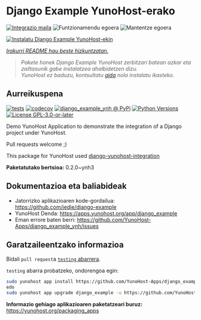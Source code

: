 <!--
Ohart ongi: README hau automatikoki sortu da <https://github.com/YunoHost/apps/tree/master/tools/readme_generator>ri esker
EZ editatu eskuz.
-->

# Django Example YunoHost-erako

[![Integrazio maila](https://dash.yunohost.org/integration/django_example.svg)](https://ci-apps.yunohost.org/ci/apps/django_example/) ![Funtzionamendu egoera](https://ci-apps.yunohost.org/ci/badges/django_example.status.svg) ![Mantentze egoera](https://ci-apps.yunohost.org/ci/badges/django_example.maintain.svg)

[![Instalatu Django Example YunoHost-ekin](https://install-app.yunohost.org/install-with-yunohost.svg)](https://install-app.yunohost.org/?app=django_example)

*[Irakurri README hau beste hizkuntzatan.](./ALL_README.md)*

> *Pakete honek Django Example YunoHost zerbitzari batean azkar eta zailtasunik gabe instalatzea ahalbidetzen dizu.*  
> *YunoHost ez baduzu, kontsultatu [gida](https://yunohost.org/install) nola instalatu ikasteko.*

## Aurreikuspena

[![tests](https://github.com/YunoHost-Apps/django_example_ynh/actions/workflows/tests.yml/badge.svg?branch=main)](https://github.com/YunoHost-Apps/django_example_ynh/actions/workflows/tests.yml)
[![codecov](https://codecov.io/github/jedie/django_example_ynh/branch/main/graph/badge.svg)](https://app.codecov.io/github/jedie/django_example_ynh)
[![django_example_ynh @ PyPi](https://img.shields.io/pypi/v/django_example_ynh?label=django_example_ynh%20%40%20PyPi)](https://pypi.org/project/django_example_ynh/)
[![Python Versions](https://img.shields.io/pypi/pyversions/django_example_ynh)](https://github.com/YunoHost-Apps/django_example_ynh/blob/main/pyproject.toml)
[![License GPL-3.0-or-later](https://img.shields.io/pypi/l/django_example_ynh)](https://github.com/YunoHost-Apps/django_example_ynh/blob/main/LICENSE)

Demo YunoHost Application to demonstrate the integration of a Django project under YunoHost.

Pull requests welcome ;)

This package for YunoHost used [django-yunohost-integration](https://github.com/YunoHost-Apps/django_yunohost_integration)


**Paketatutako bertsioa:** 0.2.0~ynh3
## Dokumentazioa eta baliabideak

- Jatorrizko aplikazioaren kode-gordailua: <https://github.com/jedie/django-example>
- YunoHost Denda: <https://apps.yunohost.org/app/django_example>
- Eman errore baten berri: <https://github.com/YunoHost-Apps/django_example_ynh/issues>

## Garatzaileentzako informazioa

Bidali `pull request`a [`testing` abarrera](https://github.com/YunoHost-Apps/django_example_ynh/tree/testing).

`testing` abarra probatzeko, ondorengoa egin:

```bash
sudo yunohost app install https://github.com/YunoHost-Apps/django_example_ynh/tree/testing --debug
edo
sudo yunohost app upgrade django_example -u https://github.com/YunoHost-Apps/django_example_ynh/tree/testing --debug
```

**Informazio gehiago aplikazioaren paketatzeari buruz:** <https://yunohost.org/packaging_apps>
